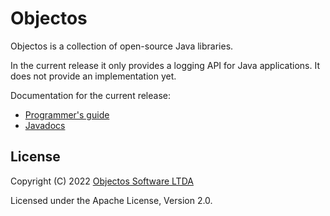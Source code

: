 # Objectos

Objectos is a collection of open-source Java libraries.

In the current release it only provides a logging API for Java applications.
It does not provide an implementation yet.

Documentation for the current release:

- [Programmer's guide](https://www.objectos.com.br/docs/0.2/)
- [Javadocs](https://www.objectos.com.br/docs/0.2/api/) 

## License

Copyright (C) 2022 [Objectos Software LTDA](https://www.objectos.com.br)

Licensed under the Apache License, Version 2.0.
